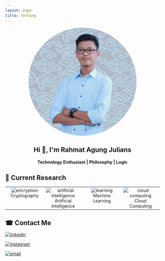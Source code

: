 ```yaml
---
layout: page
title: Tentang
---
```


<center> <img src="assets/images/my.png" style="max-width: 70%; border-radius: 105%;" alt="Rahmat Agung Julians"/> </center>
<h2 align="center">Hi 👋, I'm Rahmat Agung Julians</h2>
<h4 align="center">Technology Enthusiast | Philosophy | Logic</h4>


## 🔎 Current Research
<center>

<table>
  <tbody>
    <tr valign="top">
      <td width="25%" align="center">
        <img height="64px" src="https://img.icons8.com/nolan/64/data-encryption.png" alt="encryption"><br/>
         <span>Cryptography</span>
      </td>
      <td width="25%" align="center">
        <img height="64px" src="https://img.icons8.com/nolan/64/artificial-intelligence.png" alt="artificial intelligence"><br>
        <span>Artificial Intelligence</span>
      </td>
      <td width="25%" align="center">
        <img height="64px" src="https://img.icons8.com/nolan/64/learning.png" alt="learning"><br/>
        <span>Machine Learning</span>
      </td>
      <td width="25%" align="center">
        <img height="64px" src="https://img.icons8.com/nolan/64/cloud-sync.png" alt="cloud computing"><br/> 
        <span>Cloud Computing</span>
      </td>
    </tr>
  </tbody>
</table>
</center>


## ☎ Contact Me
<a href="https://www.linkedin.com/in/rahmatagungj/"> <img src="https://img.shields.io/badge/-rahmatagungj-red?style=flat-square&logo=Linkedin&logoColor=white&link=https://www.linkedin.com/in/rahmatagungj/" alt="linkedin"/></a>

<a href="https://instagram.com/rahmatagungj"> <img src="https://img.shields.io/badge/-rahmatagungj-purple?style=flat-square&logo=instagram&logoColor=white&link=https://instagram.com/rahmatagungj/" alt="instagram"/></a>

<a href="mailto:rahmatagungj@gmail.com"> <img src="https://img.shields.io/badge/-rahmatagungj@gmail.com-c14438?style=flat-square&logo=Gmail&logoColor=white&link=mailto:rahmatagungj@gmail.com" alt="email"/></a>
